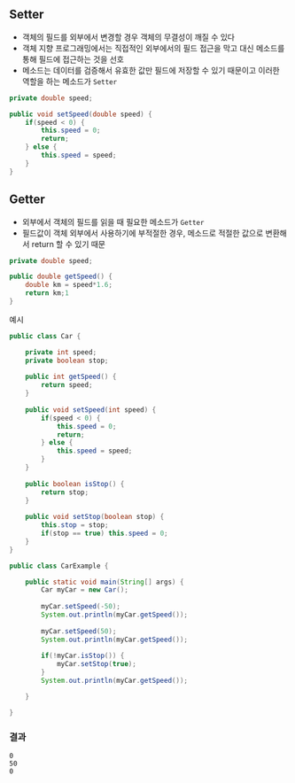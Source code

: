 ## Setter
- 객체의 필드를 외부에서 변경할 경우 객체의 무결성이 깨질 수 있다
- 객체 지향 프로그래밍에서는 직접적인 외부에서의 필드 접근을 막고 대신 메소드를 통해 필드에 접근하는 것을 선호
- 메소드는 데이터를 검증해서 유효한 값만 필드에 저장할 수 있기 때문이고 이러한 역할을 하는 메소드가 `Setter`
```java
private double speed;

public void setSpeed(double speed) {
    if(speed < 0) {
        this.speed = 0;
        return;
    } else {
        this.speed = speed;
    }
}
```

## Getter
- 외부에서 객체의 필드를 읽을 때 필요한 메소드가 `Getter`
- 필드값이 객체 외부에서 사용하기에 부적절한 경우, 메소드로 적절한 값으로 변환해서 return 할 수 있기 때문
```java
private double speed;

public double getSpeed() {
    double km = speed*1.6;
    return km;1
}
```

예시
```java
public class Car {

	private int speed;
	private boolean stop;
	
	public int getSpeed() {
		return speed;
	}
	
	public void setSpeed(int speed) {
		if(speed < 0) {
			this.speed = 0;
			return;
		} else {
			this.speed = speed;
		}
	}
	
	public boolean isStop() {
		return stop;
	}
	
	public void setStop(boolean stop) {
		this.stop = stop;
		if(stop == true) this.speed = 0;
	}
}
```

```java
public class CarExample {

	public static void main(String[] args) {
		Car myCar = new Car();
		
		myCar.setSpeed(-50);
		System.out.println(myCar.getSpeed());
		
		myCar.setSpeed(50);
		System.out.println(myCar.getSpeed());
		
		if(!myCar.isStop()) {
			myCar.setStop(true);
		}
		System.out.println(myCar.getSpeed());

	}

}
```

### 결과
```
0
50
0
```
